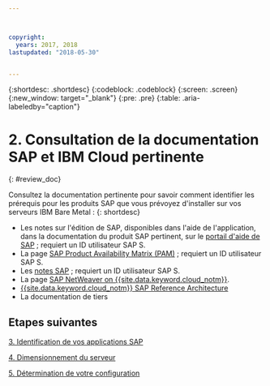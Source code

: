 ```yaml
---



copyright:
  years: 2017, 2018
lastupdated: "2018-05-30"


---
```


{:shortdesc: .shortdesc}
{:codeblock: .codeblock}
{:screen: .screen}
{:new_window: target="_blank"}
{:pre: .pre}
{:table: .aria-labeledby="caption"}


# 2. Consultation de la documentation SAP et IBM Cloud pertinente
{: #review_doc}

Consultez la documentation pertinente pour savoir comment identifier les prérequis pour les produits SAP que vous prévoyez d'installer sur vos serveurs IBM Bare Metal :
{: shortdesc}

  * Les notes sur l'édition de SAP, disponibles dans l'aide de l'application, dans la documentation du produit SAP pertinent, sur le [portail d'aide de SAP](https://help.sap.com/) ; requiert un ID utilisateur SAP S.
  * La page [SAP Product Availability Matrix (PAM)](https://apps.support.sap.com/sap/support/pam) ; requiert un ID utilisateur SAP S.
  * Les [notes SAP](https://support.sap.com/notes) ; requiert un ID utilisateur SAP S.
  * La page [SAP NetWeaver on {{site.data.keyword.cloud_notm}}](https://console.bluemix.net/docs/infrastructure/sap-netweaver/sap-index.html#getting-started). 
  * [{{site.data.keyword.cloud_notm}} SAP Reference Architecture](https://console.bluemix.net/docs/infrastructure/sap-reference-architecture/sap-ra-index.html#getting-started)
  * La documentation de tiers
  
## Etapes suivantes
  
  [3. Identification de vos applications SAP](/docs/infrastructure/sap-hana/hana-determine-apps.html)
    
  [4. Dimensionnement du serveur](/docs/infrastructure/sap-hana/hana-size-server.html)
    
  [5. Détermination de votre configuration](/docs/infrastructure/sap-hana/hana-determine-configuration.html)
